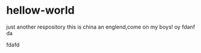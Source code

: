 # hellow-world
just another respository
this is china an englend,come on my boys!
oy fdanf da

fdafd
